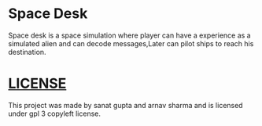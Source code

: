 # Space Desk

Space desk is a space simulation where player can have a experience as a simulated alien and can decode messages,Later can pilot ships to reach his destination.

# [LICENSE]('./LICENSE')

This project was made by sanat gupta and arnav sharma and is licensed under gpl 3 copyleft license.

